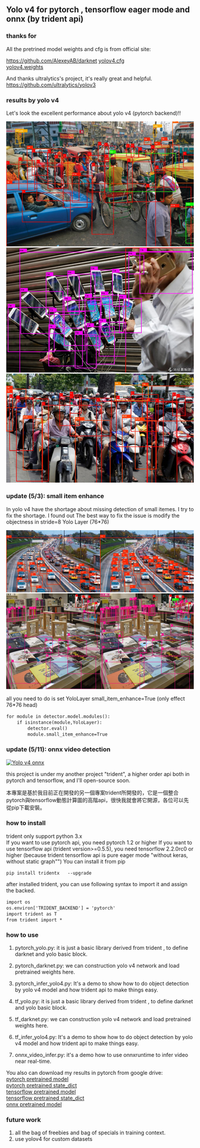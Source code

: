 ## Yolo v4 for pytorch , tensorflow eager mode and onnx (by trident api)


### thanks for
All the pretrined model weights and cfg is from official site:

https://github.com/AlexeyAB/darknet
[yolov4.cfg](https://raw.githubusercontent.com/AlexeyAB/darknet/master/cfg/yolov4.cfg)     
[yolov4.weights](https://drive.google.com/open?id=1cewMfusmPjYWbrnuJRuKhPMwRe_b9PaT)       

And thanks ultralytics's project, it's really great and helpful.     
https://github.com/ultralytics/yolov3


### results by yolo v4
Let's look  the excellent performance about yolo v4 (pytorch backend)!!

![Alt text](images/jam_pt_infered.jpg)
![Alt text](images/pokemon_pt_infered.jpg)
![Alt text](images/motors_pt_infered.jpg)

### update (5/3): small item enhance
In yolo v4 have the shortage about missing detection of small itemes. 
I try to fix the shortage. I found out The best way to fix  the issue is modify the objectness in stride=8 Yolo Layer (76*76)

![Alt text](images/cars_infered_merge.png)
![Alt text](images/book_infered_merge.png)

all you need to do is set YoloLayer small_item_enhance=True (only effect 76*76 head)

    for module in detector.model.modules():
        if isinstance(module,YoloLayer):
            detector.eval()
            module.small_item_enhance=True


### update (5/11): onnx video detection
[![Yolo v4 onnx ](http://img.youtube.com/vi/Lp8MC3hg5y0/0.jpg)](http://www.youtube.com/watch?v=Lp8MC3hg5y0 "Yolo v4 onnx video detection")


this project is under my another project "trident", a higher order api both in pytorch and tensorflow, and I'll open-source soon.

本專案是基於我目前正在開發的另一個專案trident所開發的，它是一個整合pytorch與tensorflow動態計算圖的高階api，很快我就會將它開源，各位可以先從pip下載安裝。


### how to install 

trident only support python 3.x     
If you want to use pytorch api, you need pytorch 1.2 or higher
If you want to use tensorflow api (trident version>=0.5.5), you need tensorflow 2.2.0rc0 or higher (because trident tensorflow  api  is pure eager mode "without keras, without static graph"")
You can install it from pip

    pip install tridentx   --upgrade  
    


after installed trident, you can use following syntax to import it and assign the backed.
    
    import os  
    os.environ['TRIDENT_BACKEND'] = 'pytorch'  
    import trident as T  
    from trident import *  

### how to use
1. pytorch_yolo.py: it is just a basic library derived from trident , to define darknet and yolo basic block.      
2. pytorch_darknet.py: we can construction yolo v4 network and load pretrained weights here.    
3. pytorch_infer_yolo4.py: It's a demo to show how to do object detection by yolo v4 model and how trident api to make things easy.

4. tf_yolo.py: it is just a basic library derived from trident , to define darknet and yolo basic block.      
5. tf_darknet.py: we can construction yolo v4 network and load pretrained weights here.    
6. tf_infer_yolo4.py: It's a demo to show how to do object detection by yolo v4 model and how trident api to make things easy.

7. onnx_video_infer.py: it's a demo how to use onnxruntime to infer video near real-time.


You also can download my results in pytorch from google drive:    
[pytorch pretrained model](https://drive.google.com/open?id=1-3FFc38AeySJpO9wKIAj6V9VZl3MITKW)   
[pytorch pretrained state_dict](https://drive.google.com/open?id=1JAmyPZ71cizlDGsFXKuDOP5EE8MxEqJZ)   
[tensorflow pretrained model](https://drive.google.com/open?id=1_ASrZdGbZZFerL1Fe8jEhwvrRzjyaSuo)      
[tensorflow pretrained state_dict](https://drive.google.com/open?id=1RO247iasDCBLgWrMigVmcgTv8ZKLn7ej)   
[onnx pretrained model](https://drive.google.com/open?id=12e9bJ-QnZ0nZnKUiGSiJha7_aJG3EGMQ)      


### future work
1. all the bag of freebies and bag of specials in training context.
2. use yolov4 for custom datasets
